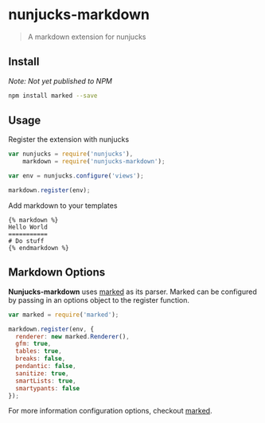# nunjucks-markdown

> A markdown extension for nunjucks

## Install

_Note: Not yet published to NPM_

``` bash
npm install marked --save
```

## Usage

Register the extension with nunjucks

``` js
var nunjucks = require('nunjucks'),
    markdown = require('nunjucks-markdown');

var env = nunjucks.configure('views');

markdown.register(env);
```

Add markdown to your templates

```
{% markdown %}
Hello World
===========
# Do stuff
{% endmarkdown %}
```

## Markdown Options

**Nunjucks-markdown** uses [marked](https://github.com/chjj/marked) as its parser. Marked can be configured by passing in an options object to the register function.

``` js
var marked = require('marked');

markdown.register(env, {
  renderer: new marked.Renderer(),
  gfm: true,
  tables: true,
  breaks: false,
  pendantic: false,
  sanitize: true,
  smartLists: true,
  smartypants: false
});
```

For more information configuration options, checkout [marked](https://github.com/chjj/marked).

